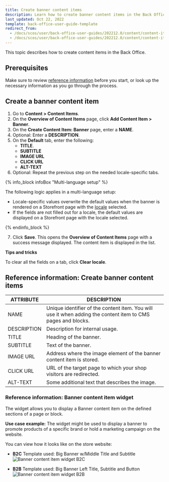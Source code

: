 ```yaml
---
title: Create banner content items
description: Learn how to create banner content items in the Back Office.
last_updated: Oct 22, 2022
template: back-office-user-guide-template
redirect_from:
  - /docs/scos/user/back-office-user-guides/202212.0/content/content-items/references/reference-information-content-item-widgets-types.html
  - /docs/scos/user/back-office-user-guides/202212.0/content/content-items/creating-content-items.html
---
```


This topic describes how to create content items in the Back Office.

## Prerequisites

Make sure to review [reference information](#reference-information-create-banner-content-items) before you start, or look up the necessary information as you go through the process.

## Create a banner content item

1. Go to **Content&nbsp;<span aria-label="and then">></span> Content Items**.
2. On the **Overview of Content Items** page, click **Add Content Item&nbsp;<span aria-label="and then">></span> Banner**.
3. On the **Create Content Item: Banner** page, enter a **NAME**.
4. Optional: Enter a **DESCRIPTION**.
5. On the **Default** tab, enter the following:
    * **TITLE**.
    * **SUBTITLE**
    * **IMAGE URL**
    * **CLICK URL**
    * **ALT-TEXT**
6. Optional: Repeat the previous step on the needed locale-specific tabs.

{% info_block infoBox "Multi-language setup" %}

The following logic applies in a multi-language setup:
* Locale-specific values overwrite the default values when the banner is rendered on a Storefront page with the [locale](/docs/pbc/all/order-management-system/{{page.version}}/base-shop/datapayload-conversion/multi-language-setup.html) selected.
* If the fields are not filled out for a locale, the default values are displayed on a Storefront page with the locale selected.

{% endinfo_block %}

7. Click **Save**.
    This opens the **Overview of Content Items** page with a success message displayed. The content item is displayed in the list.

**Tips and tricks**

To clear all the fields on a tab, click **Clear locale**.



## Reference information: Create banner content items

| ATTRIBUTE | DESCRIPTION |
| --- | --- |
| NAME | Unique identifier of the content item. You will use it when adding the content item to CMS pages and blocks. |
| DESCRIPTION | Description for internal usage. |
| TITLE |  Heading of the banner.|
| SUBTITLE| Text of the banner. |
| IMAGE URL | Address where the image element of the banner content item is stored.  |
| CLICK URL | URL of the target page to which your shop visitors are redirected. |
| ALT-TEXT | Some additional text that describes the image. |

### Reference information: Banner content item widget

The widget allows you to display a Banner content item on the defined sections of a page or block.

**Use case example:** The widget might be used to display a banner to promote products of a specific brand or hold a marketing campaign on the website.

You can view how it looks like on the store website:

* **B2C**
    Template used: Big Banner w/Middle Title and Subtitle
![Banner content item widget B2C](https://spryker.s3.eu-central-1.amazonaws.com/docs/User+Guides/Back+Office+User+Guides/Content+Management+System/Content+Item+Widgets/Content+Item+Widgets+types%3A+Reference+Information/banner-yves-b2c.gif)

* **B2B**
    Template used: Big Banner Left Title, Subtitle and Button
![Banner content item widget B2B](https://spryker.s3.eu-central-1.amazonaws.com/docs/User+Guides/Back+Office+User+Guides/Content+Management+System/Content+Item+Widgets/Content+Item+Widgets+types%3A+Reference+Information/banner-template-b2b.png)
